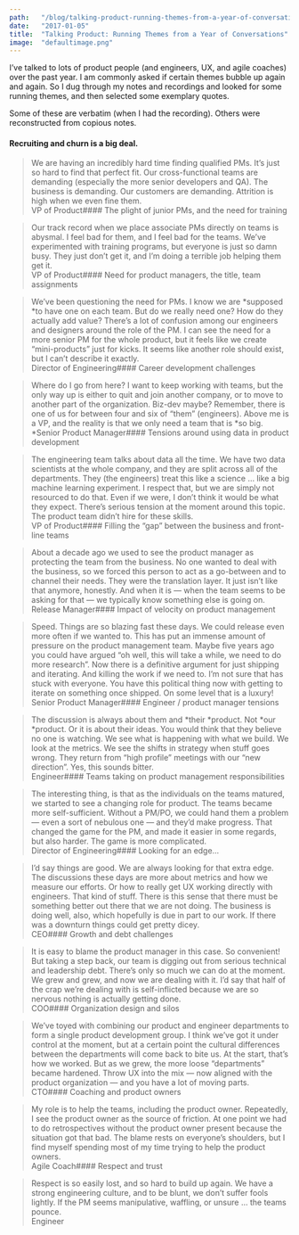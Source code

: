 ```yaml
---
path:	"/blog/talking-product-running-themes-from-a-year-of-conversations"
date:	"2017-01-05"
title:	"Talking Product: Running Themes from a Year of Conversations"
image:	"defaultimage.png"
---
```


I’ve talked to lots of product people (and engineers, UX, and agile coaches) over the past year. I am commonly asked if certain themes bubble up again and again. So I dug through my notes and recordings and looked for some running themes, and then selected some exemplary quotes.

Some of these are verbatim (when I had the recording). Others were reconstructed from copious notes.

#### Recruiting and churn is a big deal.


> We are having an incredibly hard time finding qualified PMs. It’s just so hard to find that perfect fit. Our cross-functional teams are demanding (especially the more senior developers and QA). The business is demanding. Our customers are demanding. Attrition is high when we even fine them.  
> VP of Product#### The plight of junior PMs, and the need for training


> Our track record when we place associate PMs directly on teams is abysmal. I feel bad for them, and I feel bad for the teams. We’ve experimented with training programs, but everyone is just so damn busy. They just don’t get it, and I’m doing a terrible job helping them get it.  
> VP of Product#### Need for product managers, the title, team assignments


> We’ve been questioning the need for PMs. I know we are *supposed *to have one on each team. But do we really need one? How do they actually add value? There’s a lot of confusion among our engineers and designers around the role of the PM. I can see the need for a more senior PM for the whole product, but it feels like we create “mini-products” just for kicks. It seems like another role should exist, but I can’t describe it exactly.  
> Director of Engineering#### Career development challenges


> Where do I go from here? I want to keep working with teams, but the only way up is either to quit and join another company, or to move to another part of the organization. Biz-dev maybe? Remember, there is one of us for between four and six of “them” (engineers). Above me is a VP, and the reality is that we only need a team that is *so big.  
> *Senior Product Manager#### Tensions around using data in product development


> The engineering team talks about data all the time. We have two data scientists at the whole company, and they are split across all of the departments. They (the engineers) treat this like a science … like a big machine learning experiment. I respect that, but we are simply not resourced to do that. Even if we were, I don’t think it would be what they expect. There’s serious tension at the moment around this topic. The product team didn’t hire for these skills.  
> VP of Product#### Filling the “gap” between the business and front-line teams


> About a decade ago we used to see the product manager as protecting the team from the business. No one wanted to deal with the business, so we forced this person to act as a go-between and to channel their needs. They were the translation layer. It just isn’t like that anymore, honestly. And when it is — when the team seems to be asking for that — we typically know something else is going on.  
> Release Manager#### Impact of velocity on product management


> Speed. Things are so blazing fast these days. We could release even more often if we wanted to. This has put an immense amount of pressure on the product management team. Maybe five years ago you could have argued “oh well, this will take a while, we need to do more research”. Now there is a definitive argument for just shipping and iterating. And killing the work if we need to. I’m not sure that has stuck with everyone. You have this political thing now with getting to iterate on something once shipped. On some level that is a luxury!  
> Senior Product Manager#### Engineer / product manager tensions


> The discussion is always about them and *their *product. Not *our *product. Or it is about their ideas. You would think that they believe no one is watching. We see what is happening with what we build. We look at the metrics. We see the shifts in strategy when stuff goes wrong. They return from “high profile” meetings with our “new direction”. Yes, this sounds bitter.  
> Engineer#### Teams taking on product management responsibilities


> The interesting thing, is that as the individuals on the teams matured, we started to see a changing role for product. The teams became more self-sufficient. Without a PM/PO, we could hand them a problem — even a sort of nebulous one — and they’d make progress. That changed the game for the PM, and made it easier in some regards, but also harder. The game is more complicated.  
> Director of Engineering#### Looking for an edge…


> I’d say things are good. We are always looking for that extra edge. The discussions these days are more about metrics and how we measure our efforts. Or how to really get UX working directly with engineers. That kind of stuff. There is this sense that there must be something better out there that we are not doing. The business is doing well, also, which hopefully is due in part to our work. If there was a downturn things could get pretty dicey.  
> CEO#### Growth and debt challenges


> It is easy to blame the product manager in this case. So convenient! But taking a step back, our team is digging out from serious technical and leadership debt. There’s only so much we can do at the moment. We grew and grew, and now we are dealing with it. I’d say that half of the crap we’re dealing with is self-inflicted because we are so nervous nothing is actually getting done.  
> COO#### Organization design and silos


> We’ve toyed with combining our product and engineer departments to form a single product development group. I think we’ve got it under control at the moment, but at a certain point the cultural differences between the departments will come back to bite us. At the start, that’s how we worked. But as we grew, the more loose “departments” became hardened. Throw UX into the mix — now aligned with the product organization — and you have a lot of moving parts.  
> CTO#### Coaching and product owners


> My role is to help the teams, including the product owner. Repeatedly, I see the product owner as the source of friction. At one point we had to do retrospectives without the product owner present because the situation got that bad. The blame rests on everyone’s shoulders, but I find myself spending most of my time trying to help the product owners.  
> Agile Coach#### Respect and trust


> Respect is so easily lost, and so hard to build up again. We have a strong engineering culture, and to be blunt, we don’t suffer fools lightly. If the PM seems manipulative, waffling, or unsure … the teams pounce.  
> Engineer